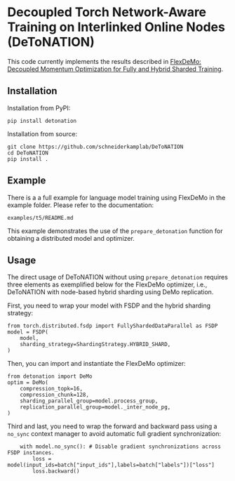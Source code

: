 # Decoupled Torch Network-Aware Training on Interlinked Online Nodes (DeToNATION)

This code currently implements the results described in [FlexDeMo: Decoupled Momentum Optimization for Fully and Hybrid Sharded Training](https://arxiv.org/abs/2502.06728).

## Installation
Installation from PyPI:
```
pip install detonation
```

Installation from source:
```
git clone https://github.com/schneiderkamplab/DeToNATION
cd DeToNATION
pip install .
```

## Example
There is a a full example for language model training using FlexDeMo in the example folder. Please refer to the documentation:
```
examples/t5/README.md
```
This example demonstrates the use of the `prepare_detonation` function for obtaining a distributed model and optimizer.

## Usage
The direct usage of DeToNATION without using `prepare_detonation` requires three elements as exemplified below for the FlexDeMo optimizer, i.e., DeToNATION with node-based hybrid sharding using DeMo replication.

First, you need to wrap your model with FSDP and the hybrid sharding strategy:
```
from torch.distributed.fsdp import FullyShardedDataParallel as FSDP
model = FSDP(
    model,
    sharding_strategy=ShardingStrategy.HYBRID_SHARD,
)
```

Then, you can import and instantiate the FlexDeMo optimizer:
```
from detonation import DeMo
optim = DeMo(
    compression_topk=16,
    compression_chunk=128,
    sharding_parallel_group=model.process_group,
    replication_parallel_group=model._inter_node_pg,
)
```

Third and last, you need to wrap the forward and backward pass using a
`no_sync` context manager to avoid automatic full gradient synchronization:
```
    with model.no_sync(): # Disable gradient synchronizations across FSDP instances.
        loss = model(input_ids=batch["input_ids"],labels=batch["labels"])["loss"]
        loss.backward()
```
